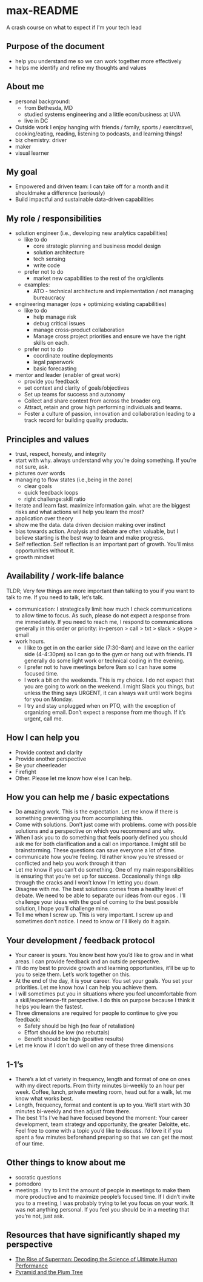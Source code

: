 # max-README
A crash course on what to expect if I'm your tech lead

## Purpose of the document

* help you understand me so we can work together more effectively
* helps me identify and refine my thoughts and values

## About me

* personal background:
    * from Bethesda, MD
    * studied systems engineering and a little econ/business at UVA
    * live in DC
* Outside work I enjoy hanging with friends / family, sports / exercitravel, cooking/eating, reading, listening to podcasts, and learning things!
* biz chemistry: driver
* maker
* visual learner

## My goal

* Empowered and driven team: I can take off for a month and it shouldmake a difference (seriously)
* Build impactful and sustainable data-driven capabilities

## My role / responsibilities 

* solution engineer (i.e., developing new analytics capabilities)
    * like to do
        * core strategic planning and business model design
        * solution architecture
        * tech sensing
        * write code
    * prefer not to do
        * market new capabilities to the rest of the org/clients
    * examples:
        * ATO - technical architecture and implementation / not managing bureaucracy
* engineering manager (ops + optimizing existing capabilities)
    * like to do
        * help manage risk
        * debug critical issues
        * manage cross-product collaboration
        * Manage cross project priorities and ensure we have the right skills on each.
    * prefer not to do
        * coordinate routine deployments
        * legal paperwork
        * basic forecasting
* mentor and leader (enabler of great work)
    * provide you feedback
    * set context and clarity of goals/objectives
    * Set up teams for success and autonomy
    * Collect and share context from across the broader org.
    * Attract, retain and grow high performing individuals and teams.
    * Foster a culture of passion, innovation and collaboration leading to a track record for building quality products.

## Principles and values

* trust, respect, honesty, and integrity
* start with why. always understand why you’re doing something. If you’re not sure, ask. 
* pictures over words
* managing to flow states (i.e.,being in the zone)
    * clear goals
    * quick feedback loops
    * right challenge:skill ratio
* iterate and learn fast. maximize information gain. what are the biggest risks and what actions will help you learn the most?
* application over theory
* show me the data. data driven decision making over instinct
* bias towards action. Analysis and debate are often valuable, but I believe starting is the best way to learn and make progress.
* Self reflection. Self reflection is an important part of growth. You’ll miss opportunities without it.
* growth mindset

## Availability / work-life balance

TLDR; Very few things are more important than talking to you if you want to talk to me. If you need to talk, let’s talk.

* communication: I strategically limit how much I check communications to allow time to focus. As such, please do not expect a response from me immediately. If you need to reach me, I respond to communications generally in this order or priority: in-person > call > txt > slack > skype > email
* work hours. 
    * I like to get in on the earlier side (7:30-8am) and leave on the earlier side (4-4:30pm) so I can go to the gym or hang out with friends. I’ll generally do some light work or technical coding in the evening. 
    * I prefer not to have meetings before 9am so I can have some focused time.
    * I work a bit on the weekends. This is my choice. I do not expect that you are going to work on the weekend. I might Slack you things, but unless the thing says URGENT, it can always wait until work begins for you on Monday.
    * I try and stay unplugged when on PTO, with the exception of organizing email. Don’t expect a response from me though. If it’s urgent, call me.

## How I can help you

* Provide context and clarity
* Provide another perspective
* Be your cheerleader
* Firefight
* Other. Please let me know how else I can help.

## How you can help me / basic expectations

* Do amazing work. This is the expectation. Let me know if there is something preventing you from accomplishing this.
* Come with solutions. Don’t just come with problems. come with possible solutions and a perspective on which you recommend and why.
* When I ask you to do something that feels poorly defined you should ask me for both clarification and a call on importance. I might still be brainstorming. These questions can save everyone a lot of time.
* communicate how you’re feeling. I’d rather know you’re stressed or conflicted and help you work through it than 
* Let me know if you can’t do something. One of my main responsibilities is ensuring that you’re set up for success. Occasionally things slip through the cracks and I won’t know I’m letting you down.
* Disagree with me. The best solutions comes from a healthy level of debate. We need to be able to separate our ideas from our egos . I’ll challenge your ideas with the goal of coming to the best possible solution, I hope you’ll challenge mine.
* Tell me when I screw up. This is very important. I screw up and sometimes don’t notice. I need to know or I’ll likely do it again.

## Your development / feedback protocol

* Your career is yours. You know best how you’d like to grow and in what areas. I can provide feedback and an outside perspective.
* I’ll do my best to provide growth and learning opportunities, it’ll be up to you to seize them. Let’s work together on this.
* At the end of the day, it is your career. You set your goals. You set your priorities. Let me know how I can help you achieve them.
* I will sometimes put you in situations where you feel uncomfortable from a skill/experience-fit perspective. I do this on purpose because I think it helps you learn the fastest. 
* Three dimensions are required for people to continue to give you feedback:
    * Safety should be high (no fear of retaliation)
    * Effort should be low (no rebuttals)
    * Benefit should be high (positive results)
* Let me know if I don't do well on any of these three dimensions

## 1-1’s

* There’s a lot of variety in frequency, length and format of one on ones with my direct reports. From thirty minutes bi-weekly to an hour per week. Coffee, lunch, private meeting room, head out for a walk, let me know what works best.
* Length, frequency, format and content is up to you. We’ll start with 30 minutes bi-weekly and then adjust from there.
* The best 1:1s I’ve had have focused beyond the moment: Your career development, team strategy and opportunity, the greater Deloitte, etc. Feel free to come with a topic you’d like to discuss. I’d love it if you spent a few minutes beforehand preparing so that we can get the most of our time.

## Other things to know about me

* socratic questions
* pomodoro
* meetings. I try to limit the amount of people in meetings to make them more productive and to maximize people’s focused time. If I didn’t invite you to a meeting, I was probably trying to let you focus on your work. It was not anything personal. If you feel you should be in a meeting that you’re not, just ask.

## Resources that have significantly shaped my perspective

* [The Rise of Superman: Decoding the Science of Ultimate Human Performance](https://www.amazon.com/dp/B00BW54XVO/ref=dp-kindle-redirect?_encoding=UTF8&btkr=1)
* [Pyramid and the Plum Tree](https://theprocessofcreativity.wordpress.com/2014/12/09/chapter-eighteen-pyramid-and-the-plum-tree/)

<!-- ## Archive

* tips to help manage me
* responsibilities
* misc
* my assumptions
* meeting protocol
* Average week -->
